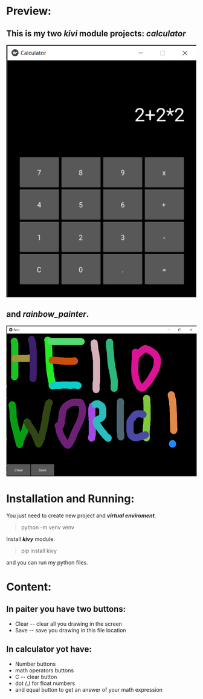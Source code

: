 # Preview:

## This is my two ***kivi*** module projects: ***calculator***

![calculator](/photo/calculator.png)

 ## and ***rainbow_painter***.

![calculator](/photo/painter.png)

# Installation and Running: 

You just need to create new project and ***virtual enviroment***.
> python -m venv venv

Install ***kivy*** module.
> pip install kivy

and you can run my python files.

# Content:

## In paiter you have two buttons:

- Clear -- clear all you drawing in the screen
- Save -- save you drawing in this file location

## In calculator yot have:

- Number buttons
- math operators buttons
- C -- clear button
- dot *(.)* for float numbers
-  and equal button to get an answer of your math expression